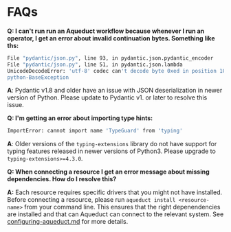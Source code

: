 # FAQs

**Q: I can't run run an Aqueduct workflow because whenever I run an operator, I get an error about invalid continuation bytes. Something like ths:**

```bash
File "pydantic/json.py", line 93, in pydantic.json.pydantic_encoder
File "pydantic/json.py", line 51, in pydantic.json.lambda
UnicodeDecodeError: 'utf-8' codec can't decode byte 0xed in position 10: invalid continuation byte
python-BaseException
```

**A**: Pydantic v1.8 and older have an issue with JSON deserialization in newer version of Python. Please update to Pydantic v1. or later to resolve this issue.

**Q: I'm getting an error about importing type hints:**

```bash
ImportError: cannot import name 'TypeGuard' from 'typing' 
```

**A**: Older versions of the `typing-extensions` library do not have support for typing features released in newer versions of Python3. Please upgrade to `typing-extensions>=4.3.0`.

**Q: When connecting a resource I get an error message about missing dependencies. How do I resolve this?**

**A:** Each resource requires specific drivers that you might not have installed. Before connecting a resource, please run `aqueduct install <resource-name>` from your command line. This ensures that the right depenendencies are installed and that can Aqueduct can connect to the relevant system. See [configuring-aqueduct.md](installation-and-configuration/configuring-aqueduct.md "mention") for more details.
